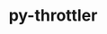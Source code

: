 ---
title: "py-throttler"
layout: cache
categories: [package, develop]
meta: {"versions": ["1.2.2"], "compilers": ["gcc@=7.3.1"], "oss": ["amzn2"], "platforms": ["linux"], "targets": ["aarch64", "neoverse_n1", "x86_64_v3"], "stacks": ["aws-isc", "aws-isc-aarch64", "root"], "num_specs": 27, "num_specs_by_stack": {"aws-isc-aarch64": 18, "root": 27, "aws-isc": 9}}
spec_details: [{"hash": "5k5lamysmesnlduzbz6us6tllcfbysfn", "compiler": "gcc@=7.3.1", "versions": ["1.2.2"], "os": "amzn2", "platform": "linux", "target": "aarch64", "variants": ["build_system=python_pip"], "stacks": ["aws-isc-aarch64", "root"], "size": "-", "tarball": "https://binaries.spack.io/develop/build_cache/linux-amzn2-aarch64/gcc-7.3.1/py-throttler-1.2.2/linux-amzn2-aarch64-gcc-7.3.1-py-throttler-1.2.2-5k5lamysmesnlduzbz6us6tllcfbysfn.spack"}, {"hash": "smzgcwua4wvei7mdvmvixznbsbsuxbq3", "compiler": "gcc@=7.3.1", "versions": ["1.2.2"], "os": "amzn2", "platform": "linux", "target": "aarch64", "variants": ["build_system=python_pip"], "stacks": ["aws-isc-aarch64", "root"], "size": "-", "tarball": "https://binaries.spack.io/develop/build_cache/linux-amzn2-aarch64/gcc-7.3.1/py-throttler-1.2.2/linux-amzn2-aarch64-gcc-7.3.1-py-throttler-1.2.2-smzgcwua4wvei7mdvmvixznbsbsuxbq3.spack"}, {"hash": "7kozn3tyoct2prbozq5jh64g6evo6px2", "compiler": "gcc@=7.3.1", "versions": ["1.2.2"], "os": "amzn2", "platform": "linux", "target": "aarch64", "variants": ["build_system=python_pip"], "stacks": ["aws-isc-aarch64", "root"], "size": "-", "tarball": "https://binaries.spack.io/develop/build_cache/linux-amzn2-aarch64/gcc-7.3.1/py-throttler-1.2.2/linux-amzn2-aarch64-gcc-7.3.1-py-throttler-1.2.2-7kozn3tyoct2prbozq5jh64g6evo6px2.spack"}, {"hash": "5y6rnc2e7oyx5pciwrdklindr7rwhmch", "compiler": "gcc@=7.3.1", "versions": ["1.2.2"], "os": "amzn2", "platform": "linux", "target": "aarch64", "variants": ["build_system=python_pip"], "stacks": ["aws-isc-aarch64", "root"], "size": "-", "tarball": "https://binaries.spack.io/develop/build_cache/linux-amzn2-aarch64/gcc-7.3.1/py-throttler-1.2.2/linux-amzn2-aarch64-gcc-7.3.1-py-throttler-1.2.2-5y6rnc2e7oyx5pciwrdklindr7rwhmch.spack"}, {"hash": "issimwje6af7ilv77ti42srtgbgbcs36", "compiler": "gcc@=7.3.1", "versions": ["1.2.2"], "os": "amzn2", "platform": "linux", "target": "aarch64", "variants": ["build_system=python_pip"], "stacks": ["aws-isc-aarch64", "root"], "size": "-", "tarball": "https://binaries.spack.io/develop/build_cache/linux-amzn2-aarch64/gcc-7.3.1/py-throttler-1.2.2/linux-amzn2-aarch64-gcc-7.3.1-py-throttler-1.2.2-issimwje6af7ilv77ti42srtgbgbcs36.spack"}, {"hash": "mbj36l2svwzkea33fmnxslnxpyog7tl4", "compiler": "gcc@=7.3.1", "versions": ["1.2.2"], "os": "amzn2", "platform": "linux", "target": "aarch64", "variants": ["build_system=python_pip"], "stacks": ["aws-isc-aarch64", "root"], "size": "-", "tarball": "https://binaries.spack.io/develop/build_cache/linux-amzn2-aarch64/gcc-7.3.1/py-throttler-1.2.2/linux-amzn2-aarch64-gcc-7.3.1-py-throttler-1.2.2-mbj36l2svwzkea33fmnxslnxpyog7tl4.spack"}, {"hash": "rt467s2io66s66xpurlwobnc6w3wdxwi", "compiler": "gcc@=7.3.1", "versions": ["1.2.2"], "os": "amzn2", "platform": "linux", "target": "aarch64", "variants": ["build_system=python_pip"], "stacks": ["aws-isc-aarch64", "root"], "size": "-", "tarball": "https://binaries.spack.io/develop/build_cache/linux-amzn2-aarch64/gcc-7.3.1/py-throttler-1.2.2/linux-amzn2-aarch64-gcc-7.3.1-py-throttler-1.2.2-rt467s2io66s66xpurlwobnc6w3wdxwi.spack"}, {"hash": "rgt3yfa52cs3b22thw5fb33qy5yyph5b", "compiler": "gcc@=7.3.1", "versions": ["1.2.2"], "os": "amzn2", "platform": "linux", "target": "aarch64", "variants": ["build_system=python_pip"], "stacks": ["aws-isc-aarch64", "root"], "size": "-", "tarball": "https://binaries.spack.io/develop/build_cache/linux-amzn2-aarch64/gcc-7.3.1/py-throttler-1.2.2/linux-amzn2-aarch64-gcc-7.3.1-py-throttler-1.2.2-rgt3yfa52cs3b22thw5fb33qy5yyph5b.spack"}, {"hash": "v6o2gfu6bwezdpvgtt233dcttq7cjcox", "compiler": "gcc@=7.3.1", "versions": ["1.2.2"], "os": "amzn2", "platform": "linux", "target": "aarch64", "variants": ["build_system=python_pip"], "stacks": ["aws-isc-aarch64", "root"], "size": "-", "tarball": "https://binaries.spack.io/develop/build_cache/linux-amzn2-aarch64/gcc-7.3.1/py-throttler-1.2.2/linux-amzn2-aarch64-gcc-7.3.1-py-throttler-1.2.2-v6o2gfu6bwezdpvgtt233dcttq7cjcox.spack"}, {"hash": "i2wrid4knxytzvb4gs6pvr5oufbig6he", "compiler": "gcc@=7.3.1", "versions": ["1.2.2"], "os": "amzn2", "platform": "linux", "target": "neoverse_n1", "variants": ["build_system=python_pip"], "stacks": ["aws-isc-aarch64", "root"], "size": "-", "tarball": "https://binaries.spack.io/develop/build_cache/linux-amzn2-neoverse_n1/gcc-7.3.1/py-throttler-1.2.2/linux-amzn2-neoverse_n1-gcc-7.3.1-py-throttler-1.2.2-i2wrid4knxytzvb4gs6pvr5oufbig6he.spack"}, {"hash": "jmtnijyzql4m46zat2hfidfy7nim2ifl", "compiler": "gcc@=7.3.1", "versions": ["1.2.2"], "os": "amzn2", "platform": "linux", "target": "neoverse_n1", "variants": ["build_system=python_pip"], "stacks": ["aws-isc-aarch64", "root"], "size": "-", "tarball": "https://binaries.spack.io/develop/build_cache/linux-amzn2-neoverse_n1/gcc-7.3.1/py-throttler-1.2.2/linux-amzn2-neoverse_n1-gcc-7.3.1-py-throttler-1.2.2-jmtnijyzql4m46zat2hfidfy7nim2ifl.spack"}, {"hash": "omf4mslbhz5wrx6l4prpnydct46m7qlg", "compiler": "gcc@=7.3.1", "versions": ["1.2.2"], "os": "amzn2", "platform": "linux", "target": "neoverse_n1", "variants": ["build_system=python_pip"], "stacks": ["aws-isc-aarch64", "root"], "size": "-", "tarball": "https://binaries.spack.io/develop/build_cache/linux-amzn2-neoverse_n1/gcc-7.3.1/py-throttler-1.2.2/linux-amzn2-neoverse_n1-gcc-7.3.1-py-throttler-1.2.2-omf4mslbhz5wrx6l4prpnydct46m7qlg.spack"}, {"hash": "vfmqjws4d47ln5vkmk43aja35qnv4u2e", "compiler": "gcc@=7.3.1", "versions": ["1.2.2"], "os": "amzn2", "platform": "linux", "target": "neoverse_n1", "variants": ["build_system=python_pip"], "stacks": ["aws-isc-aarch64", "root"], "size": "-", "tarball": "https://binaries.spack.io/develop/build_cache/linux-amzn2-neoverse_n1/gcc-7.3.1/py-throttler-1.2.2/linux-amzn2-neoverse_n1-gcc-7.3.1-py-throttler-1.2.2-vfmqjws4d47ln5vkmk43aja35qnv4u2e.spack"}, {"hash": "swgi7ew7hq7ojdj345wo3dcrc25cnqql", "compiler": "gcc@=7.3.1", "versions": ["1.2.2"], "os": "amzn2", "platform": "linux", "target": "neoverse_n1", "variants": ["build_system=python_pip"], "stacks": ["aws-isc-aarch64", "root"], "size": "-", "tarball": "https://binaries.spack.io/develop/build_cache/linux-amzn2-neoverse_n1/gcc-7.3.1/py-throttler-1.2.2/linux-amzn2-neoverse_n1-gcc-7.3.1-py-throttler-1.2.2-swgi7ew7hq7ojdj345wo3dcrc25cnqql.spack"}, {"hash": "gmlbgqitx34y4cv452mbihoud2st6n3v", "compiler": "gcc@=7.3.1", "versions": ["1.2.2"], "os": "amzn2", "platform": "linux", "target": "neoverse_n1", "variants": ["build_system=python_pip"], "stacks": ["aws-isc-aarch64", "root"], "size": "-", "tarball": "https://binaries.spack.io/develop/build_cache/linux-amzn2-neoverse_n1/gcc-7.3.1/py-throttler-1.2.2/linux-amzn2-neoverse_n1-gcc-7.3.1-py-throttler-1.2.2-gmlbgqitx34y4cv452mbihoud2st6n3v.spack"}, {"hash": "hacjlhc3gmiyhscduyvpyb2iwrtc2wcp", "compiler": "gcc@=7.3.1", "versions": ["1.2.2"], "os": "amzn2", "platform": "linux", "target": "neoverse_n1", "variants": ["build_system=python_pip"], "stacks": ["aws-isc-aarch64", "root"], "size": "-", "tarball": "https://binaries.spack.io/develop/build_cache/linux-amzn2-neoverse_n1/gcc-7.3.1/py-throttler-1.2.2/linux-amzn2-neoverse_n1-gcc-7.3.1-py-throttler-1.2.2-hacjlhc3gmiyhscduyvpyb2iwrtc2wcp.spack"}, {"hash": "q2tpafndjceknz5cxco662axhrnlx6nm", "compiler": "gcc@=7.3.1", "versions": ["1.2.2"], "os": "amzn2", "platform": "linux", "target": "neoverse_n1", "variants": ["build_system=python_pip"], "stacks": ["aws-isc-aarch64", "root"], "size": "-", "tarball": "https://binaries.spack.io/develop/build_cache/linux-amzn2-neoverse_n1/gcc-7.3.1/py-throttler-1.2.2/linux-amzn2-neoverse_n1-gcc-7.3.1-py-throttler-1.2.2-q2tpafndjceknz5cxco662axhrnlx6nm.spack"}, {"hash": "ktagmbdcokdwvvpb3r4knkb5qnqitqxd", "compiler": "gcc@=7.3.1", "versions": ["1.2.2"], "os": "amzn2", "platform": "linux", "target": "neoverse_n1", "variants": ["build_system=python_pip"], "stacks": ["aws-isc-aarch64", "root"], "size": "-", "tarball": "https://binaries.spack.io/develop/build_cache/linux-amzn2-neoverse_n1/gcc-7.3.1/py-throttler-1.2.2/linux-amzn2-neoverse_n1-gcc-7.3.1-py-throttler-1.2.2-ktagmbdcokdwvvpb3r4knkb5qnqitqxd.spack"}, {"hash": "4fglmuik3thgj7rgaqwes4y5cne7lbdy", "compiler": "gcc@=7.3.1", "versions": ["1.2.2"], "os": "amzn2", "platform": "linux", "target": "x86_64_v3", "variants": ["build_system=python_pip"], "stacks": ["aws-isc", "root"], "size": "-", "tarball": "https://binaries.spack.io/develop/build_cache/linux-amzn2-x86_64_v3/gcc-7.3.1/py-throttler-1.2.2/linux-amzn2-x86_64_v3-gcc-7.3.1-py-throttler-1.2.2-4fglmuik3thgj7rgaqwes4y5cne7lbdy.spack"}, {"hash": "pvryxqcgwzewlsrgt6surv245zjdop25", "compiler": "gcc@=7.3.1", "versions": ["1.2.2"], "os": "amzn2", "platform": "linux", "target": "x86_64_v3", "variants": ["build_system=python_pip"], "stacks": ["aws-isc", "root"], "size": "-", "tarball": "https://binaries.spack.io/develop/build_cache/linux-amzn2-x86_64_v3/gcc-7.3.1/py-throttler-1.2.2/linux-amzn2-x86_64_v3-gcc-7.3.1-py-throttler-1.2.2-pvryxqcgwzewlsrgt6surv245zjdop25.spack"}, {"hash": "ke7veh4lqap7j5qpne2notsqxtzy7brb", "compiler": "gcc@=7.3.1", "versions": ["1.2.2"], "os": "amzn2", "platform": "linux", "target": "x86_64_v3", "variants": ["build_system=python_pip"], "stacks": ["aws-isc", "root"], "size": "-", "tarball": "https://binaries.spack.io/develop/build_cache/linux-amzn2-x86_64_v3/gcc-7.3.1/py-throttler-1.2.2/linux-amzn2-x86_64_v3-gcc-7.3.1-py-throttler-1.2.2-ke7veh4lqap7j5qpne2notsqxtzy7brb.spack"}, {"hash": "mcjaxtvo6xuff5psw3wbhakdzo5gzwnl", "compiler": "gcc@=7.3.1", "versions": ["1.2.2"], "os": "amzn2", "platform": "linux", "target": "x86_64_v3", "variants": ["build_system=python_pip"], "stacks": ["aws-isc", "root"], "size": "-", "tarball": "https://binaries.spack.io/develop/build_cache/linux-amzn2-x86_64_v3/gcc-7.3.1/py-throttler-1.2.2/linux-amzn2-x86_64_v3-gcc-7.3.1-py-throttler-1.2.2-mcjaxtvo6xuff5psw3wbhakdzo5gzwnl.spack"}, {"hash": "dgywzmsbwotztkk5zdzlqlxpntammkp6", "compiler": "gcc@=7.3.1", "versions": ["1.2.2"], "os": "amzn2", "platform": "linux", "target": "x86_64_v3", "variants": ["build_system=python_pip"], "stacks": ["aws-isc", "root"], "size": "-", "tarball": "https://binaries.spack.io/develop/build_cache/linux-amzn2-x86_64_v3/gcc-7.3.1/py-throttler-1.2.2/linux-amzn2-x86_64_v3-gcc-7.3.1-py-throttler-1.2.2-dgywzmsbwotztkk5zdzlqlxpntammkp6.spack"}, {"hash": "hyusybtkblev764p3wup425edviyks47", "compiler": "gcc@=7.3.1", "versions": ["1.2.2"], "os": "amzn2", "platform": "linux", "target": "x86_64_v3", "variants": ["build_system=python_pip"], "stacks": ["aws-isc", "root"], "size": "-", "tarball": "https://binaries.spack.io/develop/build_cache/linux-amzn2-x86_64_v3/gcc-7.3.1/py-throttler-1.2.2/linux-amzn2-x86_64_v3-gcc-7.3.1-py-throttler-1.2.2-hyusybtkblev764p3wup425edviyks47.spack"}, {"hash": "bzxvtuwolzutgctuca6iufji6kexw6k6", "compiler": "gcc@=7.3.1", "versions": ["1.2.2"], "os": "amzn2", "platform": "linux", "target": "x86_64_v3", "variants": ["build_system=python_pip"], "stacks": ["aws-isc", "root"], "size": "-", "tarball": "https://binaries.spack.io/develop/build_cache/linux-amzn2-x86_64_v3/gcc-7.3.1/py-throttler-1.2.2/linux-amzn2-x86_64_v3-gcc-7.3.1-py-throttler-1.2.2-bzxvtuwolzutgctuca6iufji6kexw6k6.spack"}, {"hash": "gc7ab4gvi6ufsfs2khl6y37owr72u6mh", "compiler": "gcc@=7.3.1", "versions": ["1.2.2"], "os": "amzn2", "platform": "linux", "target": "x86_64_v3", "variants": ["build_system=python_pip"], "stacks": ["aws-isc", "root"], "size": "-", "tarball": "https://binaries.spack.io/develop/build_cache/linux-amzn2-x86_64_v3/gcc-7.3.1/py-throttler-1.2.2/linux-amzn2-x86_64_v3-gcc-7.3.1-py-throttler-1.2.2-gc7ab4gvi6ufsfs2khl6y37owr72u6mh.spack"}, {"hash": "3sbirlbrkzmyitdnqvv4cprkgehq3kgk", "compiler": "gcc@=7.3.1", "versions": ["1.2.2"], "os": "amzn2", "platform": "linux", "target": "x86_64_v3", "variants": ["build_system=python_pip"], "stacks": ["aws-isc", "root"], "size": "-", "tarball": "https://binaries.spack.io/develop/build_cache/linux-amzn2-x86_64_v3/gcc-7.3.1/py-throttler-1.2.2/linux-amzn2-x86_64_v3-gcc-7.3.1-py-throttler-1.2.2-3sbirlbrkzmyitdnqvv4cprkgehq3kgk.spack"}]
---